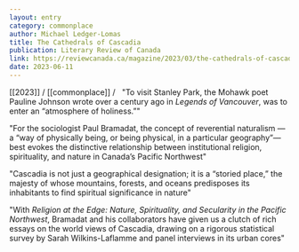 ```yaml
---
layout: entry
category: commonplace
author: Michael Ledger-Lomas
title: The Cathedrals of Cascadia
publication: Literary Review of Canada
link: https://reviewcanada.ca/magazine/2023/03/the-cathedrals-of-cascadia/
date: 2023-06-11
---
```


[[2023]] / [[commonplace]] / 
 
"To visit Stanley Park, the Mohawk poet Pauline Johnson wrote over a century ago in *Legends of Vancouver*, was to enter an “atmosphere of holiness.”"

"For the sociologist Paul Bramadat, the concept of reverential naturalism — a “way of physically being, or being physical, in a particular geography”— best evokes the distinctive relationship between institutional religion, spirituality, and nature in Canada’s Pacific Northwest"

"Cascadia is not just a geographical designation; it is a “storied place,” the majesty of whose mountains, forests, and oceans predisposes its inhabitants to find spiritual significance in nature"

"With *Religion at the Edge: Nature, Spirituality, and Secularity in the Pacific Northwest*, Bramadat and his collaborators have given us a clutch of rich essays on the world views of Cascadia, drawing on a rigorous statistical survey by Sarah Wilkins-Laflamme and panel interviews in its urban cores"
